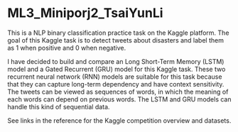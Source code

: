 # ML3_Miniporj2_TsaiYunLi
This is a NLP binary classification practice task on the Kaggle platform. The goal of this Kaggle task is to detect tweets about disasters and label them as 1 when positive and 0 when negative.

I have decided to build and compare an Long Short-Term Memory (LSTM) model and a Gated Recurrent (GRU) model for this Kaggle task. These two recurrent neural network (RNN) models are suitable for this task because that they can capture long-term dependency and have context sensitivity. The tweets can be viewed as sequences of words, in which the meaning of each words can depend on previous words. The LSTM and GRU models can handle this kind of sequential data.

See links in the reference for the Kaggle competition overview and datasets. 
